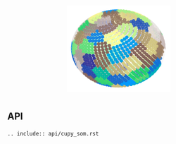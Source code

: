 <img src="_static/sphere.png" style="max-width: 60%; display:block; margin:auto; background: transparent;">

```{include} ../Readme.md
```

## API

```{eval-rst}
.. include:: api/cupy_som.rst
```
